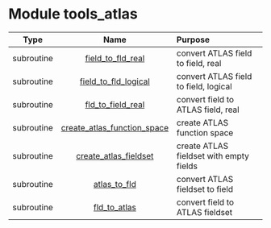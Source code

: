 # Module tools_atlas

| Type | Name | Purpose |
| :--: | :--: | :---------- |
| subroutine | [field_to_fld_real](https://github.com/JCSDA/saber/tree/develop/src/saber/util/tools_atlas.F90#L32) | convert ATLAS field to field, real |
| subroutine | [field_to_fld_logical](https://github.com/JCSDA/saber/tree/develop/src/saber/util/tools_atlas.F90#L120) | convert ATLAS field to field, logical |
| subroutine | [fld_to_field_real](https://github.com/JCSDA/saber/tree/develop/src/saber/util/tools_atlas.F90#L228) | convert field to ATLAS field, real |
| subroutine | [create_atlas_function_space](https://github.com/JCSDA/saber/tree/develop/src/saber/util/tools_atlas.F90#L313) | create ATLAS function space |
| subroutine | [create_atlas_fieldset](https://github.com/JCSDA/saber/tree/develop/src/saber/util/tools_atlas.F90#L345) | create ATLAS fieldset with empty fields |
| subroutine | [atlas_to_fld](https://github.com/JCSDA/saber/tree/develop/src/saber/util/tools_atlas.F90#L385) | convert ATLAS fieldset to field |
| subroutine | [fld_to_atlas](https://github.com/JCSDA/saber/tree/develop/src/saber/util/tools_atlas.F90#L428) | convert field to ATLAS fieldset |
